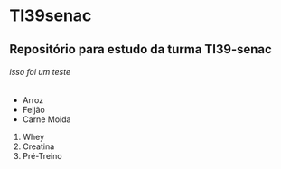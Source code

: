 # TI39senac
## Repositório para estudo da turma TI39-senac
###### isso foi um teste
* Arroz
* Feijão
* Carne Moida
1. Whey
2. Creatina
3. Pré-Treino
